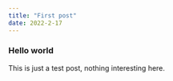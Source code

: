 ```yaml
---
title: "First post"
date: 2022-2-17
---
```


### Hello world

This is just a test post, nothing interesting here.
